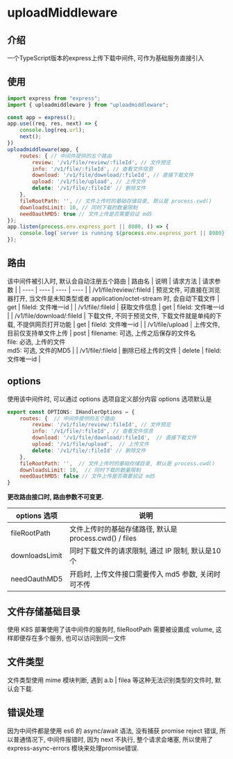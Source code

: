 # uploadMiddleware
## 介绍
一个TypeScript版本的express上传下载中间件, 可作为基础服务直接引入

## 使用
```javascript
import express from "express";
import { uploadmiddleware } from "uploadmiddleware";

const app = express();
app.use((req, res, next) => {
    console.log(req.url);
    next();
})
uploadmiddleware(app, {
    routes: { // 中间件提供的五个路由
        review: '/v1/file/review/:fileId', // 文件预览
        info: '/v1/file/:fileId', // 查看文件信息
        download: '/v1/file/download/:fileId', // 直接下载文件
        upload: '/v1/file/upload', // 上传文件
        delete: '/v1/file/:fileId' // 删除文件
    },
    fileRootPath: '', // 文件上传时的基础存储目录, 默认是 process.cwd()
    downloadsLimit: 10, // 同时下载的数量限制
    needOauthMD5: true // 文件上传是否需要验证 md5
});
app.listen(process.env.express_port || 8080, () => {
    console.log(`server is running ${process.env.express_port || 8080}`);
});
```

## 路由
该中间件被引入时, 默认会自动注册五个路由
|  路由名   | 说明  |  请求方法 | 请求参数  |
|  ----  | ----  | ----  | ----  |
| /v1/file/review/:fileId  | 预览文件, 可直接在浏览器打开, 当文件是未知类型或者 application/octet-stream 时, 会自动下载文件 | get | fileId: 文件唯一id |
| /v1/file/:fileId  | 获取文件信息 | get | fileId: 文件唯一id |
| /v1/file/download/:fileId  | 下载文件, 不同于预览文件, 下载文件就是单纯的下载, 不提供网页打开功能 | get | fileId: 文件唯一id |
| /v1/file/upload  | 上传文件, 目前仅支持单文件上传 | post | filename: 可选, 上传之后保存的文件名<br>file: 必选, 上传的文件<br>md5: 可选, 文件的MD5 |
| /v1/file/:fileId  | 删除已经上传的文件 | delete | fileId: 文件唯一id |

## options
使用该中间件时, 可以通过 options 选项自定义部分内容
options 选项默认是
```javascript
export const OPTIONS: IHandlerOptions = {
    routes: {  // 中间件提供的五个路由
        review: '/v1/file/review/:fileId', // 文件预览
        info: '/v1/file/:fileId', // 查看文件信息
        download: '/v1/file/download/:fileId',  // 直接下载文件
        upload: '/v1/file/upload',  // 上传文件
        delete: '/v1/file/:fileId' // 删除文件
    },
    fileRootPath: '',  // 文件上传时的基础存储目录, 默认是 process.cwd()
    downloadsLimit: 10,  // 同时下载的数量限制
    needOauthMD5: false // 文件上传是否需要验证 md5
}
```
**更改路由接口时, 路由参数不可变更.**

|  options 选项   | 说明  |
|  ----  | ----  |
|  fileRootPath   | 文件上传时的基础存储路径, 默认是 process.cwd() / files  |
|  downloadsLimit   |  同时下载文件的请求限制, 通过 IP 限制, 默认是10个 |
|  needOauthMD5   | 开启时, 上传文件接口需要传入 md5 参数, 关闭时可不传  |

## 文件存储基础目录
使用 K8S 部署使用了该中间件的服务时, fileRootPath 需要被设置成 volume, 这样即便存在多个服务, 也可以访问到同一文件

## 文件类型
文件类型使用 mime 模块判断, 遇到 a.b | filea 等这种无法识别类型的文件时, 默认会下载.

## 错误处理
因为中间件都是使用 es6 的 async/await 语法, 没有捕获 promise reject 错误, 所以普通情况下, 中间件报错时, 因为 next 不执行, 整个请求会堵塞, 所以使用了 express-async-errors 模块来处理promise错误.
